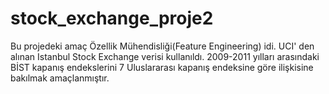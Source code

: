 # stock_exchange_proje2
Bu projedeki amaç Özellik Mühendisliği(Feature Engineering) idi. 
UCI' den alınan Istanbul Stock Exchange verisi kullanıldı.
2009-2011 yılları arasındaki BİST kapanış endekslerini 7 Uluslararası kapanış endeksine göre ilişkisine bakılmak amaçlanmıştır.

